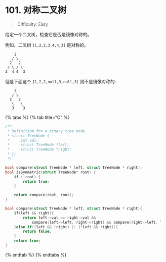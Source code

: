 # 101. 对称二叉树

> Difficulty: Easy

给定一个二叉树，检查它是否是镜像对称的。

例如，二叉树 `[1,2,2,3,4,4,3]` 是对称的。

```text
    1
   / \
  2   2
 / \ / \
3  4 4  3
```

 但是下面这个 `[1,2,2,null,3,null,3]` 则不是镜像对称的:

```text
    1
   / \
  2   2
   \   \
   3    3
```

{% tabs %}
{% tab title="C" %}
```c
/**
 * Definition for a binary tree node.
 * struct TreeNode {
 *     int val;
 *     struct TreeNode *left;
 *     struct TreeNode *right;
 * };
 */

bool compare(struct TreeNode * left, struct TreeNode * right);
bool isSymmetric(struct TreeNode* root) {
    if (!root) {
        return true;
    }

    return compare(root, root);
}

bool compare(struct TreeNode * left, struct TreeNode * right){
    if(left && right){
        return left->val == right->val &&
            compare(left->left, right->right) && compare(right->left, left->right);
    }else if((left && !right) || (!left && right)){
        return false;
    }
    return true;
}
```
{% endtab %}
{% endtabs %}

